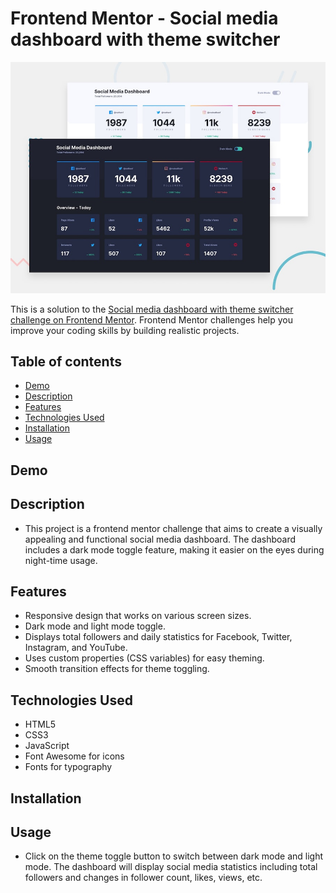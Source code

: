 # Frontend Mentor - Social media dashboard with theme switcher

![Design preview for the Social media dashboard with theme switcher coding challenge](./design/desktop-preview.jpg)

This is a solution to the [Social media dashboard with theme switcher challenge on Frontend Mentor](https://www.frontendmentor.io/challenges/social-media-dashboard-with-theme-switcher-6oY8ozp_H). Frontend Mentor challenges help you improve your coding skills by building realistic projects.


## Table of contents

- [Demo](#demo)
- [Description](#description)
- [Features](#features)
- [Technologies Used](#technologies-used)
- [Installation](#installation)
- [Usage](#usage)


## Demo


## Description

- This project is a frontend mentor challenge that aims to create a visually appealing and functional social media dashboard. The dashboard includes a dark mode toggle feature, making it easier on the eyes during night-time usage.

## Features

- Responsive design that works on various screen sizes.
- Dark mode and light mode toggle.
- Displays total followers and daily statistics for Facebook, Twitter, Instagram, and YouTube.
- Uses custom properties (CSS variables) for easy theming.
- Smooth transition effects for theme toggling.

## Technologies Used

- HTML5
- CSS3
- JavaScript
- Font Awesome for icons
-  Fonts for typography

## Installation

## Usage

- Click on the theme toggle button to switch between dark mode and light mode. The dashboard will display social media statistics including total followers and changes in follower count, likes, views, etc.